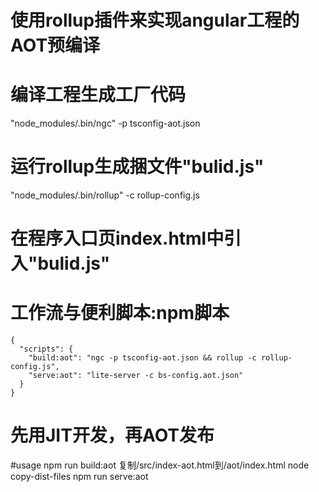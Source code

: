 # 使用rollup插件来实现angular工程的AOT预编译

# 编译工程生成工厂代码
 "node_modules/.bin/ngc" -p tsconfig-aot.json

# 运行rollup生成捆文件"bulid.js"
 "node_modules/.bin/rollup"  -c rollup-config.js

# 在程序入口页index.html中引入"bulid.js"
  <script src="dist/build.js"></script>

# 工作流与便利脚本:npm脚本
    {
      "scripts": {
        "build:aot": "ngc -p tsconfig-aot.json && rollup -c rollup-config.js",
        "serve:aot": "lite-server -c bs-config.aot.json"
      }
    }

# 先用JIT开发，再AOT发布

#usage
  npm run build:aot
  复制/src/index-aot.html到/aot/index.html
  node copy-dist-files
  npm run serve:aot
